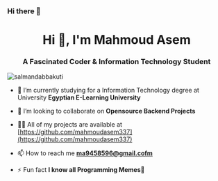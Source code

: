 ### Hi there 👋

<h1 align="center">Hi 👋, I'm Mahmoud Asem</h1>
<h3 align="center">A Fascinated Coder & Information Technology Student</h3>
<p align="left"> <img src="https://komarev.com/ghpvc/?username=salmandabbakuti" alt="salmandabbakuti" /> </p>

- 🔭 I’m currently studying for a Information Technology degree at University **Egyptian E-Learning University**

- 👯 I’m looking to collaborate on **Opensource Backend Projects**

- 👨‍💻 All of my projects are available at [https://github.com/mahmoudasem337](https://github.com/mahmoudasem337)

- 📫 How to reach me **ma9458596@gmail.cofm**

- ⚡ Fun fact **I know all Programming Memes🤩**

